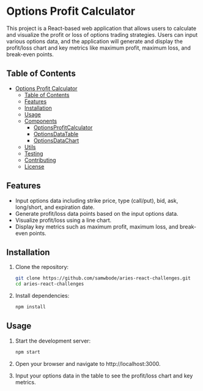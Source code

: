# Options Profit Calculator

This project is a React-based web application that allows users to calculate and visualize the profit or loss of options trading strategies. Users can input various options data, and the application will generate and display the profit/loss chart and key metrics like maximum profit, maximum loss, and break-even points.

## Table of Contents

- [Options Profit Calculator](#options-profit-calculator)
  - [Table of Contents](#table-of-contents)
  - [Features](#features)
  - [Installation](#installation)
  - [Usage](#usage)
  - [Components](#components)
    - [OptionsProfitCalculator](#optionsprofitcalculator)
    - [OptionsDataTable](#optionsdatatable)
    - [OptionsDataChart](#optionsdatachart)
  - [Utils](#utils)
  - [Testing](#testing)
  - [Contributing](#contributing)
  - [License](#license)

## Features

- Input options data including strike price, type (call/put), bid, ask, long/short, and expiration date.
- Generate profit/loss data points based on the input options data.
- Visualize profit/loss using a line chart.
- Display key metrics such as maximum profit, maximum loss, and break-even points.

## Installation

1. Clone the repository:

   ```sh
   git clone https://github.com/samwbode/aries-react-challenges.git
   cd aries-react-challenges

2. Install dependencies:

   ```sh
   npm install

## Usage

1. Start the development server:

   ```sh
   npm start

2. Open your browser and navigate to http://localhost:3000.

3. Input your options data in the table to see the profit/loss chart and key   
   metrics.